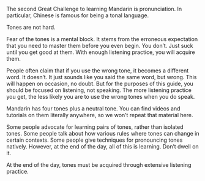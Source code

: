 The second Great Challenge to learning Mandarin is pronunciation. In particular, Chinese is famous for being a tonal language.

Tones are not hard.

Fear of the tones is a mental block. It stems from the erroneous expectation that you need to master them before you even begin. You don’t. Just suck until you get good at them. With enough listening practice, you will acquire them.

People often claim that if you use the wrong tone, it becomes a different word. It doesn’t. It just sounds like you said the same word, but wrong. This will happen on occasion, no doubt. But for the purposes of this guide, you should be focused on listening, not speaking. The more listening practice you get, the less likely you are to use the wrong tones when you do speak.

Mandarin has four tones plus a neutral tone. You can find videos and tutorials on them literally anywhere, so we won’t repeat that material here. 

Some people advocate for learning pairs of tones, rather than isolated tones. Some people talk about how various rules where tones can change in certain contexts. Some people give techniques for pronouncing tones natively. However, at the end of the day, all of this is learning. Don’t dwell on it.

At the end of the day, tones must be acquired through extensive listening practice.
